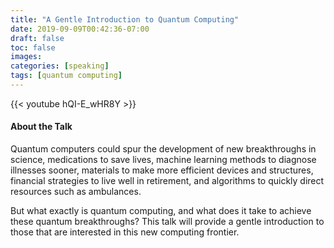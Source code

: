 ```yaml
---
title: "A Gentle Introduction to Quantum Computing"
date: 2019-09-09T00:42:36-07:00
draft: false
toc: false
images:
categories: [speaking]
tags: [quantum computing]
---
```


{{< youtube hQI-E_wHR8Y >}}

#### About the Talk
Quantum computers could spur the development of new breakthroughs in science, medications to save lives, machine learning methods to diagnose illnesses sooner, materials to make more efficient devices and structures, financial strategies to live well in retirement, and algorithms to quickly direct resources such as ambulances.

But what exactly is quantum computing, and what does it take to achieve these quantum breakthroughs? This talk will provide a gentle introduction to those that are interested in this new computing frontier.